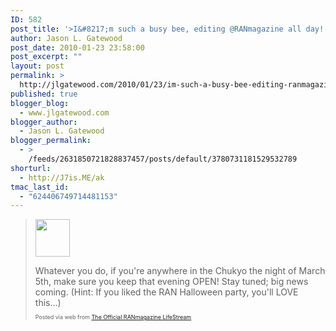 ```yaml
---
ID: 582
post_title: '>I&#8217;m such a busy bee, editing @RANmagazine all day! Wait til issue 4 hits, along with a BIG event on March 5th&#8230;'
author: Jason L. Gatewood
post_date: 2010-01-23 23:58:00
post_excerpt: ""
layout: post
permalink: >
  http://jlgatewood.com/2010/01/23/im-such-a-busy-bee-editing-ranmagazine-all-day-wait-til-issue-4-hits-along-with-a-big-event-on-march-5th/
published: true
blogger_blog:
  - www.jlgatewood.com
blogger_author:
  - Jason L. Gatewood
blogger_permalink:
  - >
    /feeds/2631850721828837457/posts/default/3780731181529532789
shorturl:
  - http://J7is.ME/ak
tmac_last_id:
  - "624406749714481153"
---
```

><div><p><img src="http://posterous.com/getfile/files.posterous.com/temp-2010-01-22/BFxJCbhprdIuBJasszlxkGsdFGGGrCDtdCAnghhEyulomvItvcpbapespBID/Screen_shot_2010-01-08_at_10.13.56_AM.png.scaled500.png" width="55" height="60" /> </p>Whatever you do, if you're anywhere in the Chukyo the night of March 5th, make sure you keep that evening OPEN!  Stay tuned; big news coming. (Hint: If you liked the RAN Halloween party, you'll LOVE this...)<p style="font-size: 9px;">  Posted via web from <a href="http://blog.ranmagazine.com/im-such-a-busy-bee-editing-ranmagazine-all-da">The Official RANmagazine LifeStream</a>  </p></div>